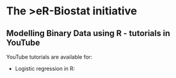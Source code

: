 # The >eR-Biostat initiative
## Modelling Binary Data using R - tutorials in YouTube
YouTube tutorials are available for:

* Logistic regression in R:
